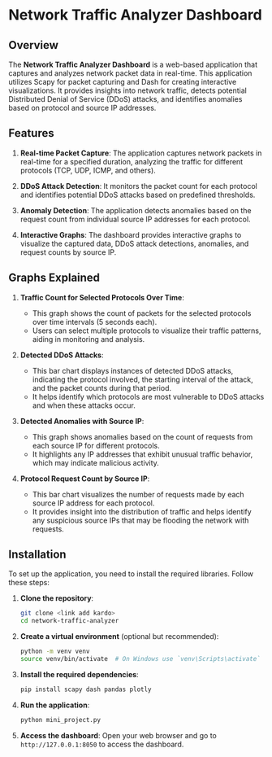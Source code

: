 # Network Traffic Analyzer Dashboard

## Overview

The **Network Traffic Analyzer Dashboard** is a web-based application that captures and analyzes network packet data in real-time. This application utilizes Scapy for packet capturing and Dash for creating interactive visualizations. It provides insights into network traffic, detects potential Distributed Denial of Service (DDoS) attacks, and identifies anomalies based on protocol and source IP addresses.

## Features

1. **Real-time Packet Capture**: The application captures network packets in real-time for a specified duration, analyzing the traffic for different protocols (TCP, UDP, ICMP, and others).

2. **DDoS Attack Detection**: It monitors the packet count for each protocol and identifies potential DDoS attacks based on predefined thresholds.

3. **Anomaly Detection**: The application detects anomalies based on the request count from individual source IP addresses for each protocol.

4. **Interactive Graphs**: The dashboard provides interactive graphs to visualize the captured data, DDoS attack detections, anomalies, and request counts by source IP.

## Graphs Explained

1. **Traffic Count for Selected Protocols Over Time**:
   - This graph shows the count of packets for the selected protocols over time intervals (5 seconds each).
   - Users can select multiple protocols to visualize their traffic patterns, aiding in monitoring and analysis.

2. **Detected DDoS Attacks**:
   - This bar chart displays instances of detected DDoS attacks, indicating the protocol involved, the starting interval of the attack, and the packet counts during that period.
   - It helps identify which protocols are most vulnerable to DDoS attacks and when these attacks occur.

3. **Detected Anomalies with Source IP**:
   - This graph shows anomalies based on the count of requests from each source IP for different protocols.
   - It highlights any IP addresses that exhibit unusual traffic behavior, which may indicate malicious activity.

4. **Protocol Request Count by Source IP**:
   - This bar chart visualizes the number of requests made by each source IP address for each protocol.
   - It provides insight into the distribution of traffic and helps identify any suspicious source IPs that may be flooding the network with requests.

## Installation

To set up the application, you need to install the required libraries. Follow these steps:

1. **Clone the repository**:
   ```bash
   git clone <link add kardo>
   cd network-traffic-analyzer

2. **Create a virtual environment** (optional but recommended):
   ```bash
   python -m venv venv
   source venv/bin/activate  # On Windows use `venv\Scripts\activate`

3. **Install the required dependencies**:
   ```bash
   pip install scapy dash pandas plotly

4. **Run the application**:
   ```bash
   python mini_project.py

5. **Access the dashboard**:
   Open your web browser and go to `http://127.0.0.1:8050` to access the dashboard.


